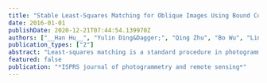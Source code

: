 ```yaml
---
title: "Stable Least-Squares Matching for Oblique Images Using Bound Constrained Optimization and a Robust Loss Function"
date: 2016-01-01
publishDate: 2020-12-21T07:44:54.139970Z
authors: ["__Han Hu__", "Yulin Ding&Dagger;", "Qing Zhu", "Bo Wu", "Linfu Xie", "Min Chen"]
publication_types: ["2"]
abstract: "Least-squares matching is a standard procedure in photogrammetric applications for obtaining sub-pixel accuracies of image correspondences. However, least-squares matching has also been criticized for its instability, which is primarily reflected by the requests for the initial correspondence and favorable image quality. In image matching between oblique images, due to the blur, illumination differences and other effects, the image attributes of different views are notably different, which results in a more severe convergence problem. Aiming at improving the convergence rate and robustness of least-squares matching of oblique images, we incorporated prior geometric knowledge in the optimization process, which is reflected as the bounded constraints on the optimizing parameters that constrain the search for a solution to a reasonable region. Furthermore, to be resilient to outliers, we substituted the square loss with a robust loss function. To solve the composite problem, we reformulated the least-squares matching problem as a bound constrained optimization problem, which can be solved with bounds constrained Levenberg– Marquardt solver. Experimental results consisting of images from two different penta-view oblique camera systems confirmed that the proposed method shows guaranteed final convergences in various scenarios compared to the approximately 20– 50% convergence rate of classical least-squares matching."
featured: false
publication: "*ISPRS journal of photogrammetry and remote sensing*"
---
```



